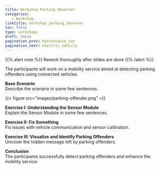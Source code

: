 ```yaml
---
title: Workshop Parking Observer
categories:
   - Workshop
linktitle: workshop_parking_observer
toc: false
type: workshops
draft: false
pagination_prev: maintenance_car
pagination_next: electric_vehicle
---
```


{{% alert note %}}
Rework thoroughly after slides are done
{{% /alert %}}

The participants will work on a mobility service aimed at detecting parking offenders using connected vehicles.

**Base Scenario** \
Describe the scenario in some few sentences.

{{< figure src="images/parking-offender.png" >}}

**Exercise I: Understanding the Sensor Module** \
Explain the Sensor Module in some few sentences.

**Exercise II: Fix Something** \
Fix issues with vehicle communication and sensor calibration.

**Exercise III: Visualize and Identify Parking Offenders** \
Uncover the hidden message left by parking offenders.

**Conclusion** \
The participants successfully detect parking offenders and enhance the mobility service.
